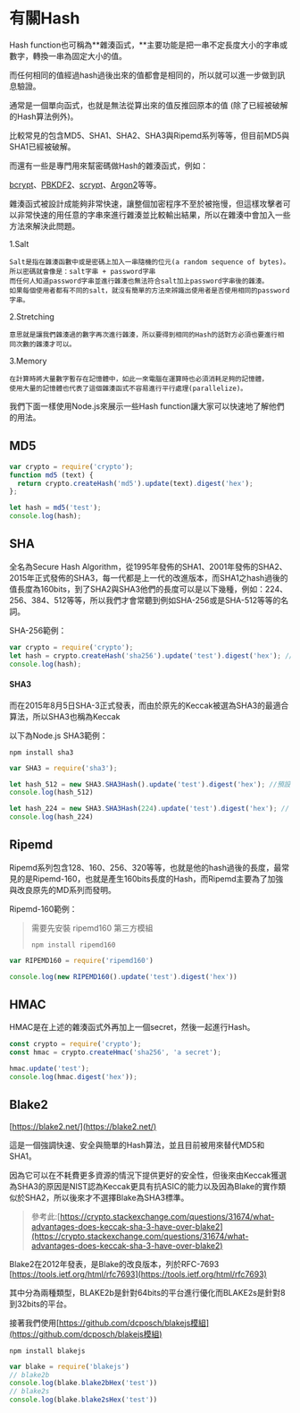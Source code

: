 # 有關Hash

Hash function也可稱為**雜湊函式，**主要功能是把一串不定長度大小的字串或數字，轉換一串為固定大小的值。

而任何相同的值經過hash過後出來的值都會是相同的，所以就可以進一步做到訊息驗證。

通常是一個單向函式，也就是無法從算出來的值反推回原本的值 \(除了已經被破解的Hash算法例外\)。

比較常見的包含MD5、SHA1、SHA2、SHA3與Ripemd系列等等，但目前MD5與SHA1已經被破解。

而還有一些是專門用來幫密碼做Hash的雜湊函式，例如：

[bcrypt](https://www.gitbook.com/book/easonwang01/e/edit#)、[PBKDF2](https://www.gitbook.com/book/easonwang01/e/edit#)、[scrypt](https://www.gitbook.com/book/easonwang01/e/edit#)、[Argon2](https://www.gitbook.com/book/easonwang01/e/edit#)等等。

雜湊函式被設計成能夠非常快速，讓整個加密程序不至於被拖慢，但這樣攻擊者可以非常快速的用任意的字串來進行雜湊並比較輸出結果，所以在雜湊中會加入一些方法來解決此問題。

1.Salt

```
Salt是指在雜湊函數中或是密碼上加入一串隨機的位元(a random sequence of bytes)。
所以密碼就會像是：salt字串 + password字串
而任何人知道password字串並進行雜湊也無法符合salt加上password字串後的雜湊。
如果每個使用者都有不同的salt，就沒有簡單的方法來辨識出使用者是否使用相同的password字串。
```

2.Stretching

```
意思就是讓我們雜湊過的數字再次進行雜湊，所以要得到相同的Hash的話對方必須也要進行相同次數的雜湊才可以。
```

3.Memory

```
在計算時將大量數字暫存在記憶體中，如此一來電腦在運算時也必須消耗足夠的記憶體，
使用大量的記憶體也代表了這個雜湊函式不容易進行平行處理(parallelize)。
```

我們下面一樣使用Node.js來展示一些Hash function讓大家可以快速地了解他們的用法。

## MD5

```js
var crypto = require('crypto');
function md5 (text) {
  return crypto.createHash('md5').update(text).digest('hex');
};

let hash = md5('test');
console.log(hash);
```

## SHA

全名為Secure Hash Algorithm，從1995年發佈的SHA1、2001年發佈的SHA2、2015年正式發佈的SHA3，每一代都是上一代的改進版本，而SHA1之hash過後的值長度為160bits，到了SHA2與SHA3他們的長度可以是以下幾種，例如：224、256、384、512等等，所以我們才會常聽到例如SHA-256或是SHA-512等等的名詞。

SHA-256範例：

```js
var crypto = require('crypto');
let hash = crypto.createHash('sha256').update('test').digest('hex'); //hex代表輸出為16進位，原先為buffer型態
console.log(hash);
```

#### SHA3

而在2015年8月5日SHA-3正式發表，而由於原先的Keccak被選為SHA3的最適合算法，所以SHA3也稱為Keccak

以下為Node.js SHA3範例：

```
npm install sha3
```

```js
var SHA3 = require('sha3');

let hash_512 = new SHA3.SHA3Hash().update('test').digest('hex'); //預設為512bits
console.log(hash_512)

let hash_224 = new SHA3.SHA3Hash(224).update('test').digest('hex'); // 224bits
console.log(hash_224)
```

#### 

## Ripemd

Ripemd系列包含128、160、256、320等等，也就是他的hash過後的長度，最常見的是Ripemd-160，也就是產生160bits長度的Hash，而Ripemd主要為了加強與改良原先的MD系列而發明。

Ripemd-160範例：

> 需要先安裝 ripemd160 第三方模組
>
> ```
> npm install ripemd160
> ```

```js
var RIPEMD160 = require('ripemd160')

console.log(new RIPEMD160().update('test').digest('hex'))
```

## HMAC

HMAC是在上述的雜湊函式外再加上一個secret，然後一起進行Hash。

```js
const crypto = require('crypto');
const hmac = crypto.createHmac('sha256', 'a secret');

hmac.update('test');
console.log(hmac.digest('hex'));
```

## Blake2

[https://blake2.net/](https://blake2.net/)

這是一個強調快速、安全與簡單的Hash算法，並且目前被用來替代MD5和SHA1。

因為它可以在不耗費更多資源的情況下提供更好的安全性，但後來由Keccak獲選為SHA3的原因是NIST認為Keccak更具有抗ASIC的能力以及因為Blake的實作類似於SHA2，所以後來才不選擇Blake為SHA3標準。

> 參考此:[https://crypto.stackexchange.com/questions/31674/what-advantages-does-keccak-sha-3-have-over-blake2](https://crypto.stackexchange.com/questions/31674/what-advantages-does-keccak-sha-3-have-over-blake2)

Blake2在2012年發表，是Blake的改良版本，列於RFC-7693 [https://tools.ietf.org/html/rfc7693](https://tools.ietf.org/html/rfc7693)

其中分為兩種類型，BLAKE2b是針對64bits的平台進行優化而BLAKE2s是針對8到32bits的平台。

接著我們使用[https://github.com/dcposch/blakejs模組](https://github.com/dcposch/blakejs模組)

```
npm install blakejs
```

```js
var blake = require('blakejs')
// blake2b
console.log(blake.blake2bHex('test'))
// blake2s
console.log(blake.blake2sHex('test'))
```



